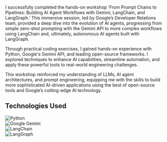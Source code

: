 I successfully completed the hands-on workshop 'From Prompt Chains to Pipelines: Building AI Agent Workflows with Gemini, LangChain, and LangGraph.' This immersive session, led by Google’s Developer Relations team, provided a deep dive into the evolution of AI agents, progressing from simple zero-shot prompting with the Gemini API to more complex workflows using LangChain and, ultimately, autonomous AI agents built with LangGraph.

Through practical coding exercises, I gained hands-on experience with Python, Google's Gemini API, and leading open-source frameworks. I explored techniques to enhance AI capabilities, streamline automation, and apply these powerful tools to real-world engineering challenges.

This workshop reinforced my understanding of LLMs, AI agent architectures, and prompt engineering, equipping me with the skills to build more sophisticated AI-driven applications using the best of open-source tools and Google’s cutting-edge AI technology.

## Technologies Used  
![Python](https://img.shields.io/badge/Python-3.8+-blue?style=flat&logo=python)  
![Google Gemini](https://img.shields.io/badge/Google_Gemini-API-orange?style=flat&logo=google)  
![LangChain](https://img.shields.io/badge/LangChain-Framework-green)  
![LangGraph](https://img.shields.io/badge/LangGraph-Agent_Workflows-purple)  
